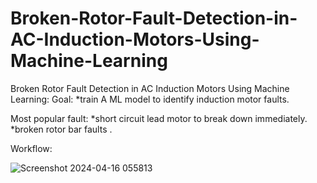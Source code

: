 # Broken-Rotor-Fault-Detection-in-AC-Induction-Motors-Using-Machine-Learning
Broken Rotor Fault Detection in AC Induction Motors Using Machine Learning:
Goal:
*train A ML model to identify induction motor faults.

Most popular fault:
*short circuit lead motor to break down immediately.
*broken rotor bar faults .

Workflow:

![Screenshot 2024-04-16 055813](https://github.com/AoufNihed/Identifiying-Motor-faults-using-Machine-Learning-for-predictive-maintenance-/assets/112959070/4f89cabe-3f5c-43ad-8e26-bd8bb29f0217)
